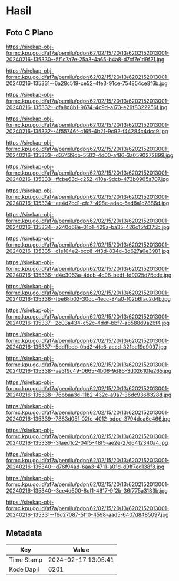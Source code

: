 # Hasil

## Foto C Plano

https://sirekap-obj-formc.kpu.go.id/af7a/pemilu/pdpr/62/02/15/20/13/6202152013001-20240216-135330--5f1c7a7e-25a3-4a65-b4a8-d7cf7e1d9f21.jpg

https://sirekap-obj-formc.kpu.go.id/af7a/pemilu/pdpr/62/02/15/20/13/6202152013001-20240216-135331--6a28c519-ce52-4fe3-91ce-754854ce8f6b.jpg

https://sirekap-obj-formc.kpu.go.id/af7a/pemilu/pdpr/62/02/15/20/13/6202152013001-20240216-135332--dfa8d8b1-9674-4c9d-a173-e29f8322256f.jpg

https://sirekap-obj-formc.kpu.go.id/af7a/pemilu/pdpr/62/02/15/20/13/6202152013001-20240216-135332--4f55746f-c165-4b21-9c92-f44284c4dcc9.jpg

https://sirekap-obj-formc.kpu.go.id/af7a/pemilu/pdpr/62/02/15/20/13/6202152013001-20240216-135333--d37439db-5502-4d00-af86-3a0590272899.jpg

https://sirekap-obj-formc.kpu.go.id/af7a/pemilu/pdpr/62/02/15/20/13/6202152013001-20240216-135333--ffcbe63d-c252-410a-9dcb-473b0905a707.jpg

https://sirekap-obj-formc.kpu.go.id/af7a/pemilu/pdpr/62/02/15/20/13/6202152013001-20240216-135334--ee4d2bd1-cfc7-498e-adac-5ad8a1c7886d.jpg

https://sirekap-obj-formc.kpu.go.id/af7a/pemilu/pdpr/62/02/15/20/13/6202152013001-20240216-135334--a240d68e-01b1-429a-ba35-426c15fd375b.jpg

https://sirekap-obj-formc.kpu.go.id/af7a/pemilu/pdpr/62/02/15/20/13/6202152013001-20240216-135335--c1e104e2-bcc8-4f3d-834d-3d627a0e3981.jpg

https://sirekap-obj-formc.kpu.go.id/af7a/pemilu/pdpr/62/02/15/20/13/6202152013001-20240216-135336--d4e3063a-4dcb-4c96-bedf-fd9025d75cde.jpg

https://sirekap-obj-formc.kpu.go.id/af7a/pemilu/pdpr/62/02/15/20/13/6202152013001-20240216-135336--fbe68b02-30dc-4ecc-84a0-f02b6fac2d4b.jpg

https://sirekap-obj-formc.kpu.go.id/af7a/pemilu/pdpr/62/02/15/20/13/6202152013001-20240216-135337--2c03a434-c52c-4ddf-bbf7-a6588d9a26f4.jpg

https://sirekap-obj-formc.kpu.go.id/af7a/pemilu/pdpr/62/02/15/20/13/6202152013001-20240216-135337--5ddffbcb-0bd3-4fe6-aecd-321be19e9097.jpg

https://sirekap-obj-formc.kpu.go.id/af7a/pemilu/pdpr/62/02/15/20/13/6202152013001-20240216-135338--ae3f9c49-0665-4b06-9d86-3d02610fe265.jpg

https://sirekap-obj-formc.kpu.go.id/af7a/pemilu/pdpr/62/02/15/20/13/6202152013001-20240216-135338--76bbaa3d-11b2-432c-a9a7-36dc9368328d.jpg

https://sirekap-obj-formc.kpu.go.id/af7a/pemilu/pdpr/62/02/15/20/13/6202152013001-20240216-135339--7883d05f-02fe-4012-bded-3794dca6e466.jpg

https://sirekap-obj-formc.kpu.go.id/af7a/pemilu/pdpr/62/02/15/20/13/6202152013001-20240216-135339--31aed1c2-04f5-48f5-ae2e-27d6412340a4.jpg

https://sirekap-obj-formc.kpu.go.id/af7a/pemilu/pdpr/62/02/15/20/13/6202152013001-20240216-135340--d76f94ad-6aa3-4711-a01d-d9ff7ed138f8.jpg

https://sirekap-obj-formc.kpu.go.id/af7a/pemilu/pdpr/62/02/15/20/13/6202152013001-20240216-135340--3ce4d600-8cf1-4617-9f2b-36f775a3183b.jpg

https://sirekap-obj-formc.kpu.go.id/af7a/pemilu/pdpr/62/02/15/20/13/6202152013001-20240216-135331--f6d27087-5f10-4598-aad5-6407d8485097.jpg


## Metadata

| Key        | Value               |
| ---------- | ------------------- |
| Time Stamp | 2024-02-17 13:05:41 |
| Kode Dapil | 6201                |




